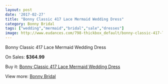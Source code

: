 ```yaml
---
layout: post
date: '2017-02-27'
title: "Bonny Classic 417 Lace Mermaid Wedding Dress"
category: Bonny Bridal
tags: ["wedding","mermaid","bridal","sale","dresses"]
image: http://www.eudances.com/798-thickbox_default/bonny-classic-417-lace-mermaid-wedding-dress.jpg
---
```

Bonny Classic 417 Lace Mermaid Wedding Dress

On Sales: **$364.99**
<a href="https://www.eudances.com/en/bonny-bridal/268-bonny-classic-417-lace-mermaid-wedding-dress.html"><amp-img layout="responsive" width="600" height="600" src="//www.eudances.com/798-thickbox_default/bonny-classic-417-lace-mermaid-wedding-dress.jpg" alt="Bonny Classic 417 Lace Mermaid Wedding Dress 0" /></a>
<a href="https://www.eudances.com/en/bonny-bridal/268-bonny-classic-417-lace-mermaid-wedding-dress.html"><amp-img layout="responsive" width="600" height="600" src="//www.eudances.com/799-thickbox_default/bonny-classic-417-lace-mermaid-wedding-dress.jpg" alt="Bonny Classic 417 Lace Mermaid Wedding Dress 1" /></a>

Buy it: [Bonny Classic 417 Lace Mermaid Wedding Dress](https://www.eudances.com/en/bonny-bridal/268-bonny-classic-417-lace-mermaid-wedding-dress.html "Bonny Classic 417 Lace Mermaid Wedding Dress")

View more: [Bonny Bridal](https://www.eudances.com/en/3-bonny-bridal "Bonny Bridal")